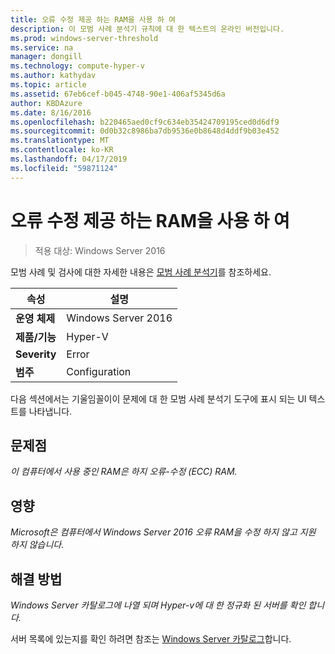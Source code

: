 ```yaml
---
title: 오류 수정 제공 하는 RAM을 사용 하 여
description: 이 모범 사례 분석기 규칙에 대 한 텍스트의 온라인 버전입니다.
ms.prod: windows-server-threshold
ms.service: na
manager: dongill
ms.technology: compute-hyper-v
ms.author: kathydav
ms.topic: article
ms.assetid: 67eb6cef-b045-4748-90e1-406af5345d6a
author: KBDAzure
ms.date: 8/16/2016
ms.openlocfilehash: b220465aed0cf9c634eb35424709195ced0d6df9
ms.sourcegitcommit: 0d0b32c8986ba7db9536e0b8648d4ddf9b03e452
ms.translationtype: MT
ms.contentlocale: ko-KR
ms.lasthandoff: 04/17/2019
ms.locfileid: "59871124"
---
```

# <a name="use-ram-that-provides-error-correction"></a>오류 수정 제공 하는 RAM을 사용 하 여

>적용 대상: Windows Server 2016

모범 사례 및 검사에 대한 자세한 내용은 [모범 사례 분석기](https://go.microsoft.com/fwlink/?LinkId=122786)를 참조하세요.  
  
|속성|설명|  
|-|-|  
|**운영 체제**|Windows Server 2016|  
|**제품/기능**|Hyper-V|  
|**Severity**|Error|  
|**범주**|Configuration|  
  
다음 섹션에서는 기울임꼴이이 문제에 대 한 모범 사례 분석기 도구에 표시 되는 UI 텍스트를 나타냅니다.  
  
## <a name="issue"></a>문제점  
  
*이 컴퓨터에서 사용 중인 RAM은 하지 오류-수정 (ECC) RAM.*  
  
## <a name="impact"></a>영향  
  
*Microsoft은 컴퓨터에서 Windows Server 2016 오류 RAM을 수정 하지 않고 지원 하지 않습니다.*  
  
## <a name="resolution"></a>해결 방법  
  
*Windows Server 카탈로그에 나열 되며 Hyper-v에 대 한 정규화 된 서버를 확인 합니다.*  
  
서버 목록에 있는지를 확인 하려면 참조는 [Windows Server 카탈로그](https://www.windowsservercatalog.com/)합니다.  
  


